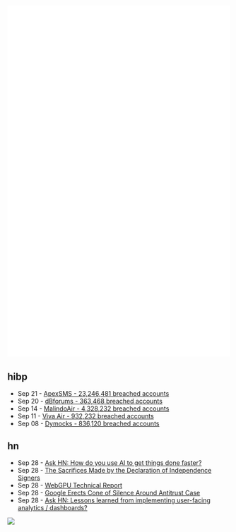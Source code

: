 ![Metrics](https://raw.githubusercontent.com/phixion/phixion/master/metrics.svg)

## hibp

<!--
for https://github.com/phixion/phixion/blob/main/.github/workflows/feeds.yml
-->
<!--START_SECTION:haveibeenpwnd-->
- Sep 21 - [ApexSMS - 23,246,481 breached accounts](https://haveibeenpwned.com/PwnedWebsites#ApexSMS)
- Sep 20 - [dBforums - 363,468 breached accounts](https://haveibeenpwned.com/PwnedWebsites#dBforums)
- Sep 14 - [MalindoAir - 4,328,232 breached accounts](https://haveibeenpwned.com/PwnedWebsites#MalindoAir)
- Sep 11 - [Viva Air - 932,232 breached accounts](https://haveibeenpwned.com/PwnedWebsites#VivaAir)
- Sep 08 - [Dymocks - 836,120 breached accounts](https://haveibeenpwned.com/PwnedWebsites#Dymocks)
<!--END_SECTION:haveibeenpwnd-->

## hn

<!--
for https://github.com/phixion/phixion/blob/main/.github/workflows/feeds.yml
-->
<!--START_SECTION:hn-->
- Sep 28 - [Ask HN: How do you use AI to get things done faster?](https://news.ycombinator.com/item?id=37688095)
- Sep 28 - [The Sacrifices Made by the Declaration of Independence Signers](https://michaelwsmith.com/the-sacrifices-made-by-the-declaration-signers/)
- Sep 28 - [WebGPU Technical Report](https://chromium.googlesource.com/chromium/src/+/main/docs/security/research/graphics/webgpu_technical_report.md)
- Sep 28 - [Google Erects Cone of Silence Around Antitrust Case](https://prospect.org/justice/2023-09-26-google-erects-cone-of-silence-around-antitrust-case/)
- Sep 28 - [Ask HN: Lessons learned from implementing user-facing analytics / dashboards?](https://news.ycombinator.com/item?id=37687798)
<!--END_SECTION:hn-->

<!--
for https://yhype.me
-->
![](https://hit.yhype.me/github/profile?user_id=13013670)
